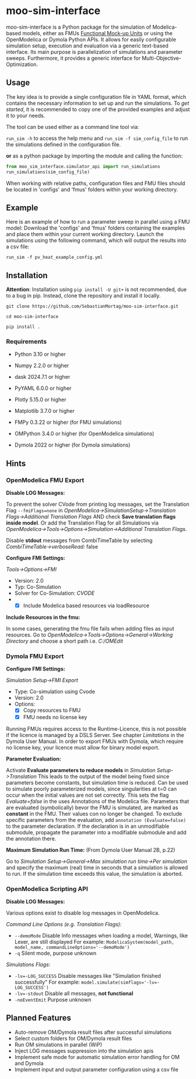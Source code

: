 # moo-sim-interface

moo-sim-interface is a Python package for the simulation of Modelica-based models, either as FMUs [Functional Mock-up Units](https://fmi-standard.org/) or using the OpenModelica or Dymola Python APIs. It allows for easily configurable simulation
setup, execution and evaluation via a generic text-based interface. Its main purpose is parallelization of simulations
and parameter sweeps. Furthermore, it provides a generic interface for Multi-Objective-Optimization.

## Usage

The key idea is to provide a single configuration file in YAML format, which contains the necessary information to set up and run the simulations.
To _get started_, it is recommended to copy one of the provided examples and adjust it to your needs.

The tool can be used either as a command line tool via:

```run_sim -h``` to access the help menu and
```run_sim -f sim_config_file``` to run the simulations defined in the configuration file.

**or** as a python package by importing the module and calling the function:

```python
from moo_sim_interface.simulator_api import run_simulations
run_simulations(sim_config_file)
```

When working with relative paths, configuration files and FMU files should be located in 'configs' and 'fmus' folders within your working directory.

## Example

Here is an example of how to run a parameter sweep in parallel using a FMU model:
Download the 'configs' and 'fmus' folders containing the examples and place them within your current working directory.
Launch the simulations using the following command, which will output the results into a csv file:

```run_sim -f pv_heat_example_config.yml```

## Installation

**Attention**: Installation using ```pip install -U git+``` is not recommended, due to a bug in pip. Instead, clone the repository and install it locally.

```git clone https://github.com/SebastianMortag/moo-sim-interface.git```

```cd moo-sim-interface```

```pip install .```

### Requirements

- Python 3.10 or higher
- Numpy 2.2.0 or higher
- dask 2024.7.1 or higher
- PyYAML 6.0.0 or higher
- Plotly 5.15.0 or higher
- Matplotlib 3.7.0 or higher


- FMPy 0.3.22 or higher (for FMU simulations)
- OMPython 3.4.0 or higher (for OpenModelica simulations)
- Dymola 2022 or higher (for Dymola simulations)

## Hints

### OpenModelica FMU Export

**Disable LOG Messages:**

To prevent the solver CVode from printing log messages, set the Translation Flag ```--fmiFlags=none``` in
_OpenModelica->SimulationSetup->Translation Flags->Additional Translation Flags_ AND check **Save translation flags
inside model**.
Or add the Translation Flag for all Simulations via _OpenModelica->Tools->Options->Simulation->Additional Translation
Flags_.

Disable **stdout** messages from CombiTimeTable by selecting _CombiTimeTable->verboseRead:_ false

**Configure FMI Settings:**

_Tools->Options->FMI_

* Version: 2.0
* Typ: Co-Simulation
* Solver for Co-Simulation: _CVODE_
*
    - [x] Include Modelica based resources via loadResource

**Include Resources in the fmu:**

In some cases, generating the fmu file fails when adding files as input resources.
Go to _OpenModelica->Tools->Options->General->Working Directory_ and choose a short path i.e. _C:/OMEdit_

### Dymola FMU Export

**Configure FMI Settings:**

_Simulation Setup->FMI Export_

* Type: Co-simulation using Cvode
* Version: 2.0
* Options:
    - [x] Copy resources to FMU
    - [x] FMU needs no license key

Running FMUs requires access to the Runtime-Licence, this is not possible if the licence is managed by a DSLS Server. See chapter _Limitations_ in the Dymola User Manual.
In order to export FMUs with Dymola, which require no license key, your licence must allow for binary model export.

**Parameter Evaluation:**

Activate **Evaluate parameters to reduce models** in _Simulation Setup->Translation_
This leads to the output of the model being fixed since parameters become constants, but simulation time is reduced.
Can be used to simulate poorly parameterized models, since singularities at t=0 can occur when the initial values are
not set correctly. This sets the flag _Evaluate=false_ in the uses Annotations of the Modelica file.
Parameters that are evaluated (symbolically) bevor the FMU is simulated, are marked as **constant** in the FMU. Their
values con no longer be changed.
To exclude specific parameters from the evaluation, add `annotation (Evaluate=false)` to the parameter declaration.
If the declaration is in an unmodifiable submodule, propagate the parameter into a modifiable submodule and add the
annotation there.

**Maximum Simulation Run Time:**
(From Dymola User Manual 2B, p.22)

Go to _Simulation Setup->General->Max simulation run time->Per simulation_ and specify the maximum (real) time in
seconds that a simulation is allowed to run. If the simulation time exceeds this value, the simulation is aborted.

### OpenModelica Scripting API

**Disable LOG Messages:**

Various options exist to disable log messages in OpenModelica.

_Command Line Options (e.g. Translation Flags):_
* ```--demoMode``` Disable Info messages when loading a model, Warnings, like Lexer, are still displayed
For example: ```ModelicaSystem(model_path, model_name, commandLineOptions='--demoMode')```
* ```-q``` Silent mode, purpose unknown

_Simulations Flags:_
* ```-lv=-LOG_SUCCESS``` Disable messages like "Simulation finished successfully"
For example: ```model.simulate(simflags='-lv=-LOG_SUCCESS')```
* ```-lv=-stdout``` Disable all messages, **not functional**
* ```-noEventEmit``` Purpose unknown

## Planned Features
* Auto-remove OM/Dymola result files after successful simulations
* Select custom folders for OM/Dymola result files
* Run OM simulations in parallel (WiP)
* Inject LOG messages suppression into the simulation apis
* Implement safe mode for automatic simulation error handling for OM and Dymola
* Implement input and output parameter configuration using a csv file
